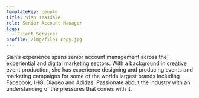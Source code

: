 ```yaml
---
templateKey: people
title: Sian Teasdale
role: Senior Account Manager
tags:
  - Client Services
profile: /img/file1-copy.jpg
---
```

Sian’s experience spans senior account management across the experiential and digital marketing sectors. With a background in creative event production, she has experience designing and producing events and marketing campaigns for some of the worlds largest brands including Facebook, IHG, Diageo and Adidas. Passionate about the industry with an understanding of the pressures that comes with it.
